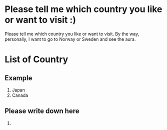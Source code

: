 # Please tell me which country you like or want to visit :)
Please tell me which country you like or want to visit. 
By the way, personally, I want to go to Norway or Sweden and see the aura.

# List of Country
## Example
1. Japan
2. Canada

## Please write down here
1. 
